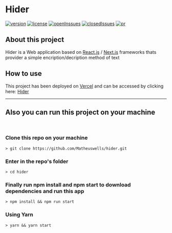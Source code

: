 # **Hider**
[![version](https://img.shields.io/github/v/release/matheuswells/hider?style=for-the-badge)]() [![license](https://img.shields.io/github/license/matheuswells/hider?style=for-the-badge)]() [![openInssues](https://img.shields.io/github/issues-raw/matheuswells/hider?color=red&style=for-the-badge)]() [![closedIssues](https://img.shields.io/github/issues-closed-raw/matheuswells/hider?style=for-the-badge)]() [![pr](https://img.shields.io/github/issues-pr/matheuswells/hider?color=blueviolet&style=for-the-badge)]()

## **About this project**
Hider is a Web application based on [React.js](https://reactjs.org) / [Next.js](https://nextjs.org) frameworks thats provider a simple encription/decription method of text

## **How to use**
This project has been deployed on [Vercel](https://vercel.com) and can be accessed by clicking here: [Hider](hider1.vercel.app)


---
## **Also you can run this project on your machine**
<br/>

### Clone this repo on your machine

    > git clone https://github.com/Matheuswells/hider.git

### Enter in the repo's folder

    > cd hider

### Finally run npm install and npm start to download dependencies and run this app

    > npm install && npm run start

### Using Yarn

    > yarn && yarn start
